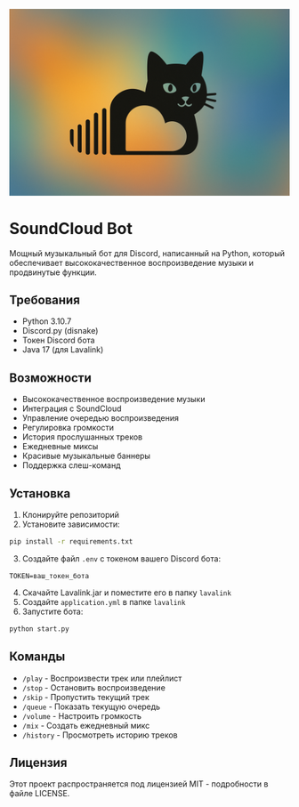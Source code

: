 ![SoundCloud Bot](soclaud.png)

# SoundCloud Bot

Мощный музыкальный бот для Discord, написанный на Python, который обеспечивает высококачественное воспроизведение музыки и продвинутые функции.

## Требования

- Python 3.10.7
- Discord.py (disnake)
- Токен Discord бота
- Java 17 (для Lavalink)

## Возможности

- Высококачественное воспроизведение музыки
- Интеграция с SoundCloud
- Управление очередью воспроизведения
- Регулировка громкости
- История прослушанных треков
- Ежедневные миксы
- Красивые музыкальные баннеры
- Поддержка слеш-команд

## Установка

1. Клонируйте репозиторий
2. Установите зависимости:
```bash
pip install -r requirements.txt
```
3. Создайте файл `.env` с токеном вашего Discord бота:
```
TOKEN=ваш_токен_бота
```
4. Скачайте Lavalink.jar и поместите его в папку `lavalink`
5. Создайте `application.yml` в папке `lavalink`
6. Запустите бота:
```bash
python start.py
```

## Команды

- `/play` - Воспроизвести трек или плейлист
- `/stop` - Остановить воспроизведение
- `/skip` - Пропустить текущий трек
- `/queue` - Показать текущую очередь
- `/volume` - Настроить громкость
- `/mix` - Создать ежедневный микс
- `/history` - Просмотреть историю треков

## Лицензия

Этот проект распространяется под лицензией MIT - подробности в файле LICENSE. 
